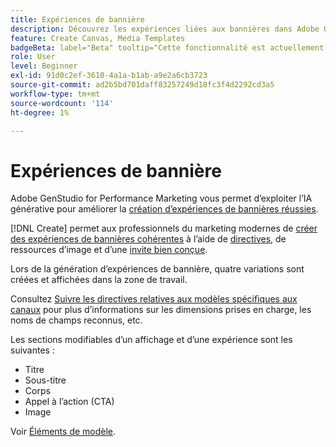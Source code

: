 ```yaml
---
title: Expériences de bannière
description: Découvrez les expériences liées aux bannières dans Adobe GenStudio for Performance Marketing.
feature: Create Canvas, Media Templates
badgeBeta: label="Beta" tooltip="Cette fonctionnalité est actuellement disponible dans Beta, de sorte que certaines d’entre elles peuvent être limitées ou susceptibles d’être modifiées."
role: User
level: Beginner
exl-id: 91d0c2ef-3610-4a1a-b1ab-a9e2a6cb3723
source-git-commit: ad2b5bd701daff83257249d18fc3f4d2292cd3a5
workflow-type: tm+mt
source-wordcount: '114'
ht-degree: 1%

---
```


# Expériences de bannière

Adobe GenStudio for Performance Marketing vous permet d’exploiter l’IA générative pour améliorer la [création d’expériences de bannières réussies](/help/user-guide/create/create-banner-experience.md).

[!DNL Create] permet aux professionnels du marketing modernes de [créer des expériences de bannières cohérentes](/help/user-guide/create/create-banner-experience.md) à l’aide de [directives](/help/user-guide/guidelines/overview.md), de ressources d’image et d’une [ invite bien conçue](/help/user-guide/effective-prompts.md).

Lors de la génération d’expériences de bannière, quatre variations sont créées et affichées dans la zone de travail.

Consultez [Suivre les directives relatives aux modèles spécifiques aux canaux](/help/user-guide/content/best-practices-for-templates.md#follow-channel-specific-template-guidelines) pour plus d’informations sur les dimensions prises en charge, les noms de champs reconnus, etc.

Les sections modifiables d’un affichage et d’une expérience sont les suivantes :

* Titre
* Sous-titre
* Corps
* Appel à l’action (CTA)
* Image

Voir [Éléments de modèle](/help/user-guide/content/use-templates.md#template-elements).

<!-- ## Character counts

After you generate a set of display ad variants, you can see the character count displayed for each section. Hover over or click into a generated section, such as the subject line or the body, and see the section name and character count for that section.

![Character count](/help/assets/character-count.png){width="500" zoomable="yes"} -->
